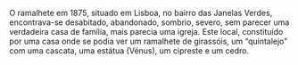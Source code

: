 O ramalhete em 1875, situado em Lisboa, no bairro das Janelas Verdes, encontrava-se desabitado, abandonado, sombrio, severo, sem parecer uma verdadeira casa de família, mais parecia uma igreja. Este local, constituído por uma casa onde se podia ver um ramalhete de girassóis, um “quintalejo” com uma cascata, uma estátua (Vénus), um cipreste e um cedro.